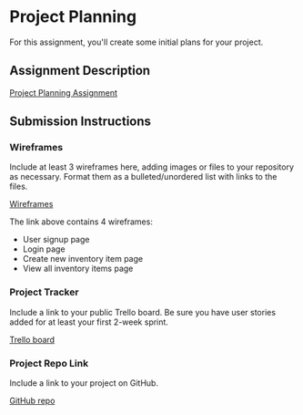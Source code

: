 # Project Planning
For this assignment, you'll create some initial plans for your project.

## Assignment Description
[Project Planning Assignment](https://education.launchcode.org/liftoff/modules/assignments/project-planning)

## Submission Instructions

### Wireframes

Include at least 3 wireframes here, adding images or files to your repository as necessary. Format them as a bulleted/unordered list with links to the files.

[Wireframes](https://github.com/laurengiro/InventoryManager/blob/master/Inital%20Wireframes.pdf)

The link above contains 4 wireframes:
* User signup page
* Login page
* Create new inventory item page
* View all inventory items page

### Project Tracker

Include a link to your public Trello board. Be sure you have user stories added for at least your first 2-week sprint.

[Trello board](https://trello.com/b/oFVtMynt/liftoff-inventory-tracker)

### Project Repo Link

Include a link to your project on GitHub.

[GitHub repo](https://github.com/laurengiro/InventoryManager)

